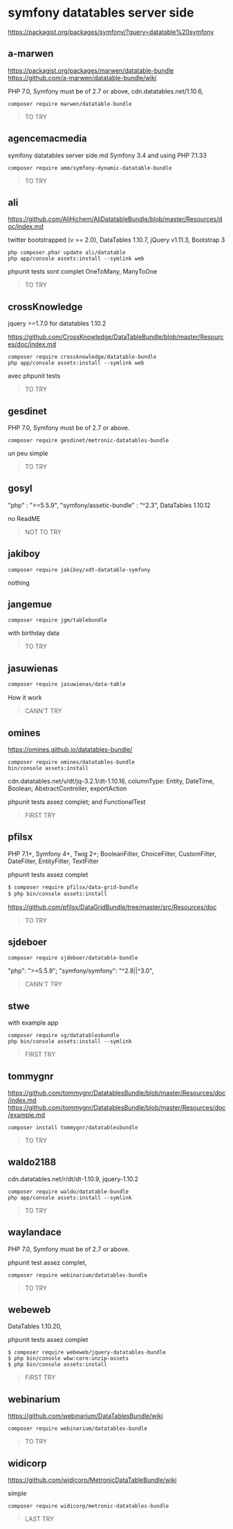 symfony datatables server side
==============================

https://packagist.org/packages/symfony/?query=datatable%20symfony

## a-marwen

https://packagist.org/packages/marwen/datatable-bundle
https://github.com/a-marwen/datatable-bundle/wiki

PHP 7.0, Symfony must be of 2.7 or above, cdn.datatables.net/1.10.6, 

```console
composer require marwen/datatable-bundle
```

>TO TRY

## agencemacmedia
symfony datatables server side.md
Symfony 3.4 and using PHP 7.1.33

```console
composer require amm/symfony-dynamic-datatable-bundle
```

>TO TRY

## ali

https://github.com/AliHichem/AliDatatableBundle/blob/master/Resources/doc/index.md

twitter bootstrapped (v >= 2.0), DataTables 1.10.7, jQuery v1.11.3, Bootstrap 3 

```console
php composer.phar update ali/datatable
php app/console assets:install --symlink web
```

phpunit tests sont complet
OneToMany, ManyToOne

>TO TRY

## crossKnowledge

jquery >=1.7.0 for datatables 1.10.2

https://github.com/CrossKnowledge/DataTableBundle/blob/master/Resources/doc/index.md

```console
composer require crossknowledge/datatable-bundle
php app/console assets:install --symlink web
```

avec phpunit tests

>TO TRY

## gesdinet

PHP 7.0, Symfony must be of 2.7 or above.

```console
composer require gesdinet/metronic-datatables-bundle
```

un peu simple

>TO TRY

## gosyl

"php" : ">=5.5.9", "symfony/assetic-bundle" : "^2.3", DataTables 1.10.12

no ReadME

>NOT TO TRY

## jakiboy

```console
composer require jakiboy/xdt-datatable-symfony
```

nothing

## jangemue

```console
composer require jgm/tablebundle
```

with birthday data

>TO TRY

## jasuwienas

```bash
composer require jasuwienas/data-table
```

How it work

>CANN'T TRY

## omines

https://omines.github.io/datatables-bundle/

	composer require omines/datatables-bundle
	bin/console assets:install

cdn.datatables.net/v/dt/jq-3.2.1/dt-1.10.16, columnType: Entity, DateTime, Boolean; AbstractController, exportAction

phpunit tests assez complet; and FunctionalTest

>FIRST TRY

## pfilsx

PHP 7.1+, Symfony 4+, Twig 2+; BooleanFilter, ChoiceFilter, CustomFilter, DateFilter, EntityFilter, TextFilter

phpunit tests assez complet

```bash
$ composer require pfilsx/data-grid-bundle
$ php bin/console assets:install
```

https://github.com/pfilsx/DataGridBundle/tree/master/src/Resources/doc

>TO TRY

## sjdeboer

	composer require sjdeboer/datatable-bundle

"php": ">=5.5.9"; "symfony/symfony": "^2.8||^3.0",

>CANN'T TRY

## stwe

with example app

	composer require sg/datatablesbundle
	php bin/console assets:install --symlink

>FIRST TRY

## tommygnr

https://github.com/tommygnr/DatatablesBundle/blob/master/Resources/doc/index.md
https://github.com/tommygnr/DatatablesBundle/blob/master/Resources/doc/example.md

	composer install tommygnr/datatablesbundle

>TO TRY

## waldo2188

cdn.datatables.net/r/dt/dt-1.10.9, jquery-1.10.2

	composer require waldo/datatable-bundle
	php app/console assets:install --symlink

>TO TRY

## waylandace

PHP 7.0, Symfony must be of 2.7 or above.

phpunit test assez complet, 

```console
composer require webinarium/datatables-bundle
```

>TO TRY

## webeweb

DataTables 1.10.20, 

phpunit tests assez complet

	$ composer require webeweb/jquery-datatables-bundle
	$ php bin/console wbw:core:unzip-assets
	$ php bin/console assets:install

>FIRST TRY

## webinarium

https://github.com/webinarium/DataTablesBundle/wiki

	composer require webinarium/datatables-bundle

>TO TRY

## widicorp

https://github.com/widicorp/MetronicDataTableBundle/wiki

simple

	composer require widicorp/metronic-datatables-bundle

>LAST TRY